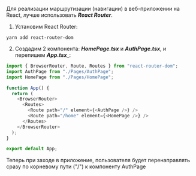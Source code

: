 Для реализации маршрутизации (навигации) в веб-приложении на React, лучше использовать ***React Router***.
1) Установим React Router:
```
yarn add react-router-dom
```
2) Создадим 2 компонента: ___HomePage.tsx___ и ___AuthPage.tsx___, и перепишем ___App.tsx____:
``` TypeScript
import { BrowserRouter, Route, Routes } from "react-router-dom";
import AuthPage from "./Pages/AuthPage";
import HomePage from "./Pages/HomePage";

function App() {
  return (
    <BrowserRouter>
      <Routes>
        <Route path="/" element={<AuthPage />} />
        <Route path="/home" element={<HomePage />} />
      </Routes>
    </BrowserRouter>
  );
}

export default App;
```
Теперь при заходе в приложение, пользователя будет перенаправлять сразу по корневому пути ("/") к компоненту AuthPage